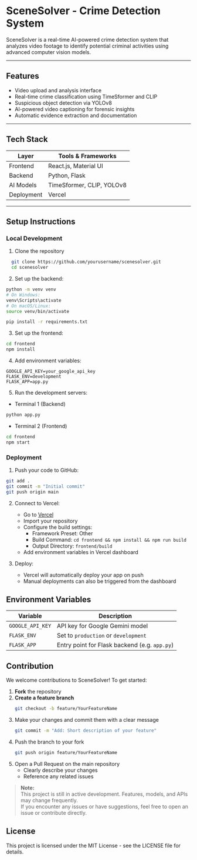 # SceneSolver - Crime Detection System

SceneSolver is a real-time AI-powered crime detection system that analyzes video footage to identify potential criminal activities using advanced computer vision models.

---

## Features

- Video upload and analysis interface  
- Real-time crime classification using TimeSformer and CLIP  
- Suspicious object detection via YOLOv8  
- AI-powered video captioning for forensic insights  
- Automatic evidence extraction and documentation  

---

## Tech Stack

| Layer        | Tools & Frameworks             |
|--------------|-------------------------------|
| Frontend     | React.js, Material UI         |
| Backend      | Python, Flask                 |
| AI Models    | TimeSformer, CLIP, YOLOv8     |
| Deployment   | Vercel |

---

## Setup Instructions

### Local Development

1. Clone the repository
 ```bash
   git clone https://github.com/yourusername/scenesolver.git
   cd scenesolver
```

2. Set up the backend:
```bash
python -m venv venv
# On Windows:
venv\Scripts\activate
# On macOS/Linux:
source venv/bin/activate

pip install -r requirements.txt

```

3. Set up the frontend:
```bash
cd frontend
npm install
```

4. Add environment variables:
```
GOOGLE_API_KEY=your_google_api_key
FLASK_ENV=development
FLASK_APP=app.py
```

5. Run the development servers:
- Terminal 1 (Backend)
```bash
python app.py
```
- Terminal 2 (Frontend)
```bash
cd frontend
npm start
```

### Deployment

1. Push your code to GitHub:
```bash
git add .
git commit -m "Initial commit"
git push origin main
```

2. Connect to Vercel:
   - Go to [Vercel](https://vercel.com)
   - Import your repository
   - Configure the build settings:
     - Framework Preset: Other
     - Build Command: `cd frontend && npm install && npm run build`
     - Output Directory: `frontend/build`
   - Add environment variables in Vercel dashboard

3. Deploy:
   - Vercel will automatically deploy your app on push
   - Manual deployments can also be triggered from the dashboard

## Environment Variables

| Variable         | Description                             |
|------------------|-----------------------------------------|
| `GOOGLE_API_KEY` | API key for Google Gemini model         |
| `FLASK_ENV`      | Set to `production` or `development`    |
| `FLASK_APP`      | Entry point for Flask backend (e.g. `app.py`) |


## Contribution

We welcome contributions to SceneSolver! To get started:

1. **Fork** the repository  
2. **Create a feature branch**
   ```bash
   git checkout -b feature/YourFeatureName
   ```
3. Make your changes and commit them with a clear message
   ```bash
   git commit -m "Add: Short description of your feature"
   ```
4. Push the branch to your fork
   ```bash
   git push origin feature/YourFeatureName
   ```
5. Open a Pull Request on the main repository
   - Clearly describe your changes
   - Reference any related issues

> **Note:**  
> This project is still in active development. Features, models, and APIs may change frequently.  
> If you encounter any issues or have suggestions, feel free to open an issue or contribute directly.


## License

This project is licensed under the MIT License - see the LICENSE file for details. 
